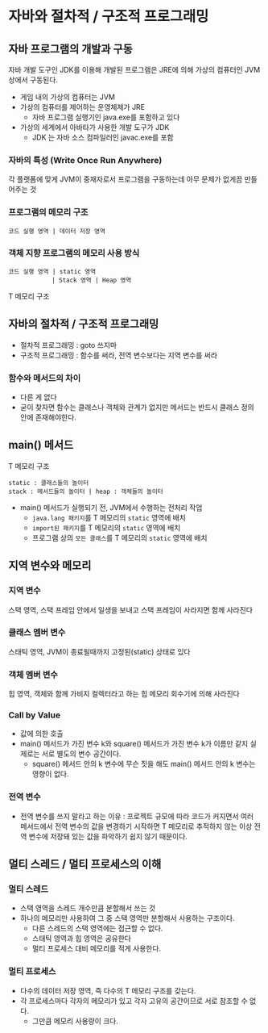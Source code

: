 # 자바와 절차적 / 구조적 프로그래밍

## 자바 프로그램의 개발과 구동
자바 개발 도구인 JDK를 이용해 개발된 프로그램은 JRE에 의해 가상의 컴퓨터인 JVM 상에서 구동된다.
- 게임 내의 가상의 컴퓨터는 JVM
- 가상의 컴퓨터를 제어하는 운영체제가 JRE
    - 자바 프로그램 실행기인 java.exe를 포함하고 있다
- 가상의 세계에서 아바타가 사용한 개발 도구가 JDK
    - JDK 는 자바 소스 컴파일러인 javac.exe를 포함

### 자바의 특성 (Write Once Run Anywhere)
각 플랫폼에 맞게 JVM이 중재자로서 프로그램을 구동하는데 아무 문제가 없게끔 만들어주는 것

### 프로그램의 메모리 구조

```코드 실행 영역 | 데이터 저장 영역```

### 객체 지향 프로그램의 메모리 사용 방식

```
코드 실행 영역 | static 영역
            | Stack 영역 | Heap 영역
```
T 메모리 구조

## 자바의 절차적 / 구조적 프로그래밍
- 절차적 프로그래밍 : goto 쓰지마 
- 구조적 프로그래밍 : 함수를 써라, 전역 변수보다는 지역 변수를 써라

### 함수와 메서드의 차이
- 다른 게 없다
- 굳이 찾자면 함수는 클래스나 객체와 관계가 없지만 메서드는 반드시 클래스 정의 안에 존재해야한다.

## main() 메서드
T 메모리 구조
```
static : 클래스들의 놀이터
stack : 메서드들의 놀이터 | heap : 객체들의 놀이터
```
- main() 메서드가 실행되기 전, JVM에서 수행하는 전처리 작업
    - ```java.lang 패키지```를 T 메모리의 ```static``` 영역에 배치
    - ```import된 패키지```를 T 메모리의 ```static``` 영역에 배치
    - 프로그램 상의 ```모든 클래스```를 T 메모리의 ```static``` 영역에 배치

## 지역 변수와 메모리

### 지역 변수
스택 영역, 스택 프레임 안에서 일생을 보내고 스택 프레임이 사라지면 함께 사라진다

### 클래스 멤버 변수
스태틱 영역, JVM이 종료될때까지 고정된(static) 상태로 있다

### 객체 멤버 변수
힙 영역, 객체와 함께 가비지 컬렉터라고 하는 힙 메모리 회수기에 의해 사라진다

### Call by Value 
- 값에 의한 호출
- main() 메서드가 가진 변수 k와 square() 메서드가 가진 변수 k가 이름만 같지 실제로는 서로 별도의 변수 공간이다.
    - square() 메서드 안의 k 변수에 무슨 짓을 해도 main() 메서드 안의 k 변수는 영향이 없다.

### 전역 변수
- 전역 변수를 쓰지 말라고 하는 이유 : 프로젝트 규모에 따라 코드가 커지면서 여러 메서드에서 전역 변수의 값을 변경하기 시작하면 T 메모리로 추적하지 않는 이상 전역 변수에 저장돼 있는 값을 파악하기 쉽지 않기 때문이다.

## 멀티 스레드 / 멀티 프로세스의 이해

### 멀티 스레드
- 스택 영역을 스레드 개수만큼 분할해서 쓰는 것
- 하나의 메모리만 사용하여 그 중 스택 영역만 분할해서 사용하는 구조이다.
    - 다른 스레드의 스택 영역에는 접근할 수 없다.
    - 스태틱 영역과 힙 영역은 공유한다
    - 멀티 프로세스 대비 메모리를 적게 사용한다.

### 멀티 프로세스
- 다수의 데이터 저장 영역, 즉 다수의 T 메모리 구조를 갖는다.
- 각 프로세스마다 각자의 메모리가 있고 각자 고유의 공간이므로 서로 참조할 수 없다.
    - 그만큼 메모리 사용량이 크다.

